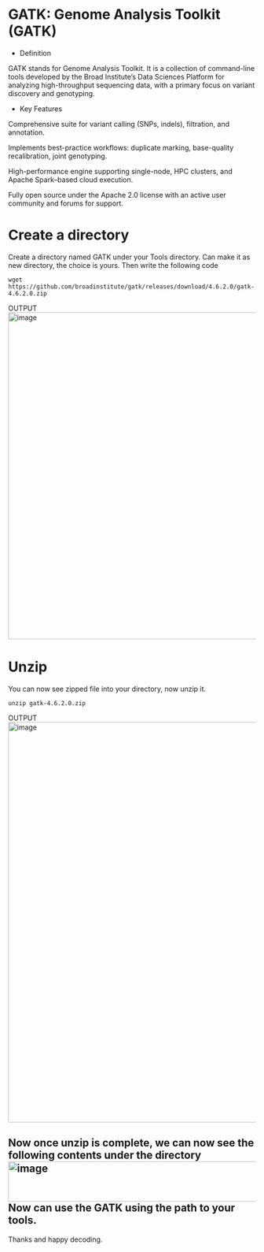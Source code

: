 # GATK: Genome Analysis Toolkit (GATK)
* Definition

GATK stands for Genome Analysis Toolkit. It is a collection of command-line tools developed by the Broad Institute’s Data Sciences Platform for analyzing high-throughput sequencing data, with a primary focus on variant discovery and genotyping.

* Key Features

Comprehensive suite for variant calling (SNPs, indels), filtration, and annotation.


Implements best-practice workflows: duplicate marking, base-quality recalibration, joint genotyping.


High-performance engine supporting single-node, HPC clusters, and Apache Spark–based cloud execution.


Fully open source under the Apache 2.0 license with an active user community and forums for support.


# Create a directory
Create a directory named GATK under your Tools directory. Can make it as new directory, the choice is yours.
Then write the following code
```
wget  https://github.com/broadinstitute/gatk/releases/download/4.6.2.0/gatk-4.6.2.0.zip
```
OUTPUT
<img width="1914" height="664" alt="image" src="https://github.com/user-attachments/assets/0a4376cd-6232-4ff1-b91f-b6a25a1f8417" />

# Unzip
You can now see zipped file into your directory, now unzip it.
```
unzip gatk-4.6.2.0.zip
```
OUTPUT
<img width="1875" height="813" alt="image" src="https://github.com/user-attachments/assets/7604e023-b4e0-431b-9bd5-9fa0b342900f" />

Now once unzip is complete, we can now see the following contents under the directory
<img width="1504" height="82" alt="image" src="https://github.com/user-attachments/assets/df62cf73-f8d2-49ee-b80f-9a7ec050ecd3" />
Now can use the GATK using the path to your tools.
---
Thanks and happy decoding.
